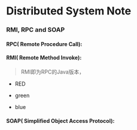 # Distributed System Note

### RMI, RPC and SOAP

#### RPC( Remote Procedure Call):

#### RMI( Remote Method Invoke):

> RMI即为RPC的Java版本， 
* RED
+ green
- blue

#### SOAP( Simplified Object Access Protocol):



